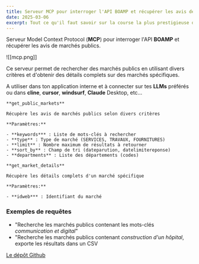 ```yaml
---
title: Serveur MCP pour interroger l'API BOAMP et récupérer les avis de marchés publics.
date: 2025-03-06
excerpt: Tout ce qu'il faut savoir sur la course la plus prestigieuse du calendrier F1
---
```



Serveur Model Context Protocol (**MCP**) pour interroger l'API **BOAMP** et récupérer les avis de marchés publics.

![[mcp.png]]

Ce serveur permet de rechercher des marchés publics en utilisant divers critères et d'obtenir des détails complets sur des marchés spécifiques.  
  
A utiliser dans ton application interne et à connecter sur tes **LLMs** préférés ou dans **cline**, **cursor**, **windsurf**, **Claude** Desktop, etc...

```
**get_public_markets**

Récupère les avis de marchés publics selon divers critères

**Paramètres:**

- **keywords*** : Liste de mots-clés à rechercher
- **type** : Type de marché (SERVICES, TRAVAUX, FOURNITURES)
- **limit** : Nombre maximum de résultats à retourner
- **sort_by** : Champ de tri (dateparution, datelimitereponse)
- **departments** : Liste des départements (codes)

**get_market_details**

Récupère les détails complets d'un marché spécifique

**Paramètres:**

- **idweb*** : Identifiant du marché
```


### Exemples de requêtes

- "Recherche les marchés publics contenant les mots-clés *communication et digital*"
- "Recherche les marchés publics contenant *construction d'un hôpital*, exporte les résultats dans un CSV




[Le dépôt Github](https://github.com/stefw/boamp-server/)